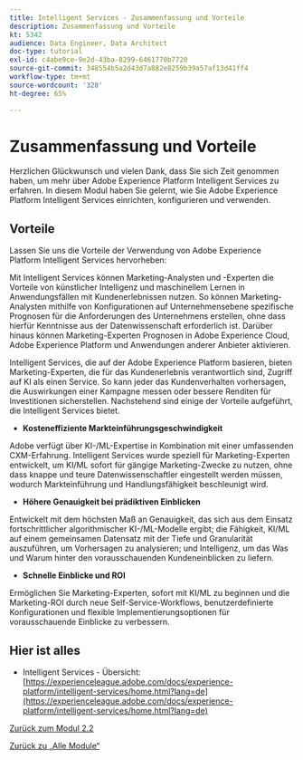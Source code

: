 ```yaml
---
title: Intelligent Services - Zusammenfassung und Vorteile
description: Zusammenfassung und Vorteile
kt: 5342
audience: Data Engineer, Data Architect
doc-type: tutorial
exl-id: c4abe9ce-9e2d-43ba-8299-6461770b7720
source-git-commit: 348554b5a2d43d7a882e8259b39a57af13d41ff4
workflow-type: tm+mt
source-wordcount: '328'
ht-degree: 65%

---
```


# Zusammenfassung und Vorteile

Herzlichen Glückwunsch und vielen Dank, dass Sie sich Zeit genommen haben, um mehr über Adobe Experience Platform Intelligent Services zu erfahren.
In diesem Modul haben Sie gelernt, wie Sie Adobe Experience Platform Intelligent Services einrichten, konfigurieren und verwenden.

## Vorteile

Lassen Sie uns die Vorteile der Verwendung von Adobe Experience Platform Intelligent Services hervorheben:

Mit Intelligent Services können Marketing-Analysten und -Experten die Vorteile von künstlicher Intelligenz und maschinellem Lernen in Anwendungsfällen mit Kundenerlebnissen nutzen. So können Marketing-Analysten mithilfe von Konfigurationen auf Unternehmensebene spezifische Prognosen für die Anforderungen des Unternehmens erstellen, ohne dass hierfür Kenntnisse aus der Datenwissenschaft erforderlich ist. Darüber hinaus können Marketing-Experten Prognosen in Adobe Experience Cloud, Adobe Experience Platform und Anwendungen anderer Anbieter aktivieren.

Intelligent Services, die auf der Adobe Experience Platform basieren, bieten Marketing-Experten, die für das Kundenerlebnis verantwortlich sind, Zugriff auf KI als einen Service. So kann jeder das Kundenverhalten vorhersagen, die Auswirkungen einer Kampagne messen oder bessere Renditen für Investitionen sicherstellen. Nachstehend sind einige der Vorteile aufgeführt, die Intelligent Services bietet.

- **Kosteneffiziente Markteinführungsgeschwindigkeit**

Adobe verfügt über KI-/ML-Expertise in Kombination mit einer umfassenden CXM-Erfahrung. Intelligent Services wurde speziell für Marketing-Experten entwickelt, um KI/ML sofort für gängige Marketing-Zwecke zu nutzen, ohne dass knappe und teure Datenwissenschaftler eingestellt werden müssen, wodurch Markteinführung und Handlungsfähigkeit beschleunigt wird.

- **Höhere Genauigkeit bei prädiktiven Einblicken**

Entwickelt mit dem höchsten Maß an Genauigkeit, das sich aus dem Einsatz fortschrittlicher algorithmischer KI-/ML-Modelle ergibt; die Fähigkeit, KI/ML auf einem gemeinsamen Datensatz mit der Tiefe und Granularität auszuführen, um Vorhersagen zu analysieren; und Intelligenz, um das Was und Warum hinter den vorausschauenden Kundeneinblicken zu liefern.

- **Schnelle Einblicke und ROI**

Ermöglichen Sie Marketing-Experten, sofort mit KI/ML zu beginnen und die Marketing-ROI durch neue Self-Service-Workflows, benutzerdefinierte Konfigurationen und flexible Implementierungsoptionen für vorausschauende Einblicke zu verbessern.

## Hier ist alles

- Intelligent Services - Übersicht: [https://experienceleague.adobe.com/docs/experience-platform/intelligent-services/home.html?lang=de](https://experienceleague.adobe.com/docs/experience-platform/intelligent-services/home.html?lang=de)

[Zurück zum Modul 2.2](./intelligent-services.md)

[Zurück zu „Alle Module“](./../../../overview.md)
